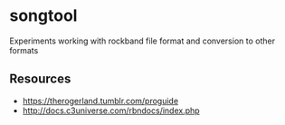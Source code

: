 # songtool

Experiments working with rockband file format and conversion to other formats

## Resources

* <https://therogerland.tumblr.com/proguide>
* <http://docs.c3universe.com/rbndocs/index.php>
